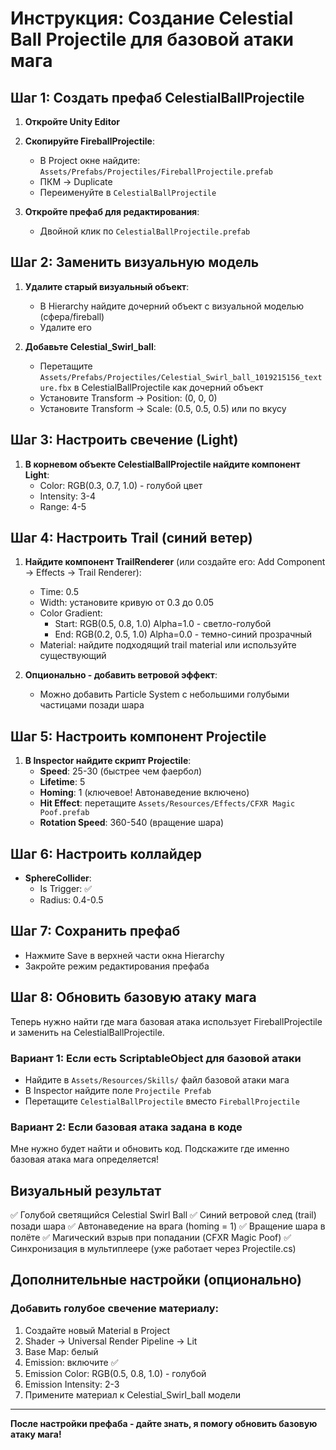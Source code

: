 # Инструкция: Создание Celestial Ball Projectile для базовой атаки мага

## Шаг 1: Создать префаб CelestialBallProjectile

1. **Откройте Unity Editor**

2. **Скопируйте FireballProjectile**:
   - В Project окне найдите: `Assets/Prefabs/Projectiles/FireballProjectile.prefab`
   - ПКМ → Duplicate
   - Переименуйте в `CelestialBallProjectile`

3. **Откройте префаб для редактирования**:
   - Двойной клик по `CelestialBallProjectile.prefab`

## Шаг 2: Заменить визуальную модель

1. **Удалите старый визуальный объект**:
   - В Hierarchy найдите дочерний объект с визуальной моделью (сфера/fireball)
   - Удалите его

2. **Добавьте Celestial_Swirl_ball**:
   - Перетащите `Assets/Prefabs/Projectiles/Celestial_Swirl_ball_1019215156_texture.fbx` в CelestialBallProjectile как дочерний объект
   - Установите Transform → Position: (0, 0, 0)
   - Установите Transform → Scale: (0.5, 0.5, 0.5) или по вкусу

## Шаг 3: Настроить свечение (Light)

1. **В корневом объекте CelestialBallProjectile найдите компонент Light**:
   - Color: RGB(0.3, 0.7, 1.0) - голубой цвет
   - Intensity: 3-4
   - Range: 4-5

## Шаг 4: Настроить Trail (синий ветер)

1. **Найдите компонент TrailRenderer** (или создайте его: Add Component → Effects → Trail Renderer):
   - Time: 0.5
   - Width: установите кривую от 0.3 до 0.05
   - Color Gradient:
     - Start: RGB(0.5, 0.8, 1.0) Alpha=1.0 - светло-голубой
     - End: RGB(0.2, 0.5, 1.0) Alpha=0.0 - темно-синий прозрачный
   - Material: найдите подходящий trail material или используйте существующий

2. **Опционально - добавить ветровой эффект**:
   - Можно добавить Particle System с небольшими голубыми частицами позади шара

## Шаг 5: Настроить компонент Projectile

1. **В Inspector найдите скрипт Projectile**:
   - **Speed**: 25-30 (быстрее чем фаербол)
   - **Lifetime**: 5
   - **Homing**: 1 (ключевое! Автонаведение включено)
   - **Hit Effect**: перетащите `Assets/Resources/Effects/CFXR Magic Poof.prefab`
   - **Rotation Speed**: 360-540 (вращение шара)

## Шаг 6: Настроить коллайдер

- **SphereCollider**:
  - Is Trigger: ✅
  - Radius: 0.4-0.5

## Шаг 7: Сохранить префаб

- Нажмите Save в верхней части окна Hierarchy
- Закройте режим редактирования префаба

## Шаг 8: Обновить базовую атаку мага

Теперь нужно найти где мага базовая атака использует FireballProjectile и заменить на CelestialBallProjectile.

### Вариант 1: Если есть ScriptableObject для базовой атаки

- Найдите в `Assets/Resources/Skills/` файл базовой атаки мага
- В Inspector найдите поле `Projectile Prefab`
- Перетащите `CelestialBallProjectile` вместо `FireballProjectile`

### Вариант 2: Если базовая атака задана в коде

Мне нужно будет найти и обновить код. Подскажите где именно базовая атака мага определяется!

## Визуальный результат

✅ Голубой светящийся Celestial Swirl Ball
✅ Синий ветровой след (trail) позади шара
✅ Автонаведение на врага (homing = 1)
✅ Вращение шара в полёте
✅ Магический взрыв при попадании (CFXR Magic Poof)
✅ Синхронизация в мультиплеере (уже работает через Projectile.cs)

## Дополнительные настройки (опционально)

### Добавить голубое свечение материалу:

1. Создайте новый Material в Project
2. Shader → Universal Render Pipeline → Lit
3. Base Map: белый
4. Emission: включите ✅
5. Emission Color: RGB(0.5, 0.8, 1.0) - голубой
6. Emission Intensity: 2-3
7. Примените материал к Celestial_Swirl_ball модели

---

**После настройки префаба - дайте знать, я помогу обновить базовую атаку мага!**
